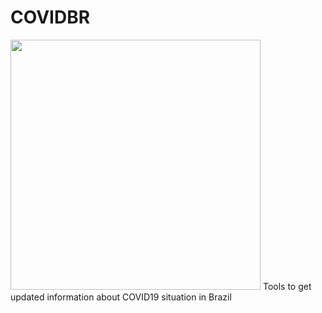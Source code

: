 # COVIDBR
<img src="http://200.144.244.198:8502/media/88f1d7fc9a7edccbc8e82c7597a54c4f1bda16fe1272b022b2283a9f.png" width="400"/>
Tools to get updated information about COVID19 situation in Brazil
